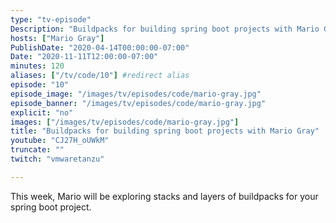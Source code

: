 ```yaml
---
type: "tv-episode"
Description: "Buildpacks for building spring boot projects with Mario Gray"
hosts: ["Mario Gray"]
PublishDate: "2020-04-14T00:00:00-07:00"
Date: "2020-11-11T12:00:00-07:00"
minutes: 120
aliases: ["/tv/code/10"] #redirect alias
episode: "10"
episode_image: "/images/tv/episodes/code/mario-gray.jpg"
episode_banner: "/images/tv/episodes/code/mario-gray.jpg"
explicit: "no"
images: ["/images/tv/episodes/code/mario-gray.jpg"]
title: "Buildpacks for building spring boot projects with Mario Gray"
youtube: "CJ27H_oUWkM"
truncate: ""
twitch: "vmwaretanzu"

---
```


This week, Mario will be exploring stacks and layers of buildpacks for your spring boot project.